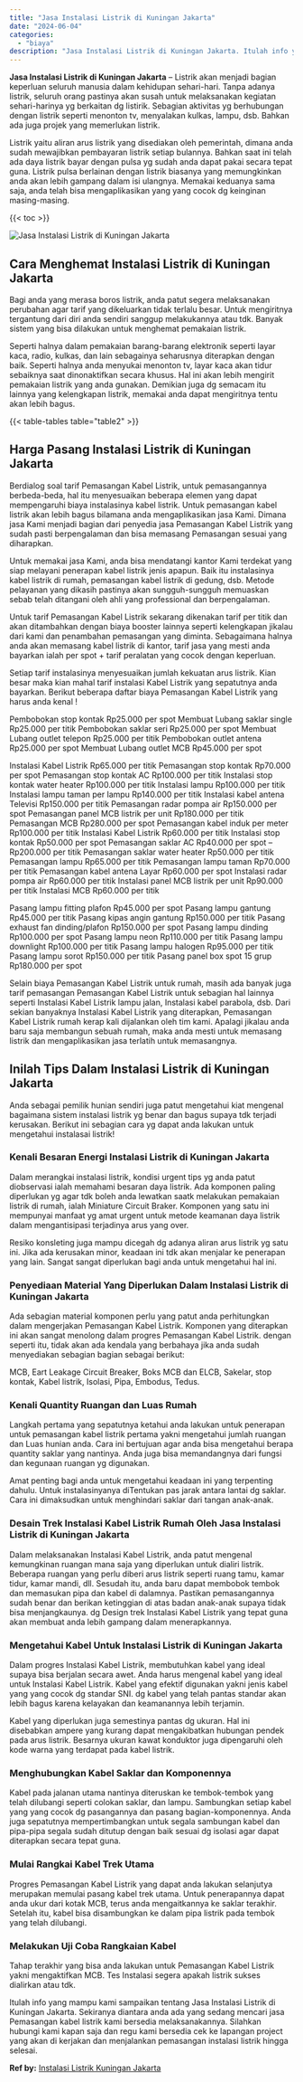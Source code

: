 ```yaml
---
title: "Jasa Instalasi Listrik di Kuningan Jakarta"
date: "2024-06-04"
categories: 
  - "biaya"
description: "Jasa Instalasi Listrik di Kuningan Jakarta. Itulah info yang mampu kami sampaikan tentang Jasa Instalasi Listrik di Kuningan Jakarta. Sekiranya diantara anda..."
---
```


**Jasa Instalasi Listrik di Kuningan Jakarta** – Listrik akan menjadi bagian keperluan seluruh manusia dalam kehidupan sehari-hari. Tanpa adanya listrik, seluruh orang pastinya akan susah untuk melaksanakan kegiatan sehari-harinya yg berkaitan dg listirik. Sebagian aktivitas yg berhubungan dengan listrik seperti menonton tv, menyalakan kulkas, lampu, dsb. Bahkan ada juga projek yang memerlukan listrik.

Listrik yaitu aliran arus listrik yang disediakan oleh pemerintah, dimana anda sudah mewajibkan pembayaran listrik setiap bulannya. Bahkan saat ini telah ada daya listrik bayar dengan pulsa yg sudah anda dapat pakai secara tepat guna. Listrik pulsa berlainan dengan listrik biasanya yang memungkinkan anda akan lebih gampang dalam isi ulangnya. Memakai keduanya sama saja, anda telah bisa mengaplikasikan yang yang cocok dg keinginan masing-masing.

{{< toc >}}

![Jasa Instalasi Listrik di Kuningan Jakarta](/images/instalasi-listrik-murah23.png)

## Cara Menghemat Instalasi Listrik di Kuningan Jakarta

Bagi anda yang merasa boros listrik, anda patut segera melaksanakan perubahan agar tarif yang dikeluarkan tidak terlalu besar. Untuk mengiritnya tergantung dari diri anda sendiri sanggup melakukannya atau tdk. Banyak sistem yang bisa dilakukan untuk menghemat pemakaian listrik.

Seperti halnya dalam pemakaian barang-barang elektronik seperti layar kaca, radio, kulkas, dan lain sebagainya seharusnya diterapkan dengan baik. Seperti halnya anda menyukai menonton tv, layar kaca akan tidur sebaiknya saat dinonaktifkan secara khusus. Hal ini akan lebih mengirit pemakaian listrik yang anda gunakan. Demikian juga dg semacam itu lainnya yang kelengkapan listrik, memakai anda dapat mengiritnya tentu akan lebih bagus.

{{< table-tables table="table2" >}}

## Harga Pasang Instalasi Listrik di Kuningan Jakarta

Berdialog soal tarif Pemasangan Kabel Listrik, untuk pemasangannya berbeda-beda, hal itu menyesuaikan beberapa elemen yang dapat mempengaruhi biaya instalasinya kabel listrik. Untuk pemasangan kabel listrik akan lebih bagus bilamana anda mengaplikasikan jasa Kami. Dimana jasa Kami menjadi bagian dari penyedia jasa Pemasangan Kabel Listrik yang sudah pasti berpengalaman dan bisa memasang Pemasangan sesuai yang diharapkan.

Untuk memakai jasa Kami, anda bisa mendatangi kantor Kami terdekat yang siap melayani penerapan kabel listrik jenis apapun. Baik itu instalasinya kabel listrik di rumah, pemasangan kabel listrik di gedung, dsb. Metode pelayanan yang dikasih pastinya akan sungguh-sungguh memuaskan sebab telah ditangani oleh ahli yang professional dan berpengalaman.

Untuk tarif Pemasangan Kabel Listrik sekarang dikenakan tarif per titik dan akan ditambahkan dengan biaya booster lainnya seperti kelengkapan jikalau dari kami dan penambahan pemasangan yang diminta. Sebagaimana halnya anda akan memasang kabel listrik di kantor, tarif jasa yang mesti anda bayarkan ialah per spot + tarif peralatan yang cocok dengan keperluan.

Setiap tarif instalasinya menyesuaikan jumlah kekuatan arus listrik. Kian besar maka kian mahal tarif instalasi Kabel Listrik yang sepatutnya anda bayarkan. Berikut beberapa daftar biaya Pemasangan Kabel Listrik yang harus anda kenal !

Pembobokan stop kontak Rp25.000 per spot Membuat Lubang saklar single Rp25.000 per titik Pembobokan saklar seri Rp25.000 per spot Membuat Lubang outlet telepon Rp25.000 per titik Pembobokan outlet antena Rp25.000 per spot Membuat Lubang outlet MCB Rp45.000 per spot

Instalasi Kabel Listrik Rp65.000 per titik Pemasangan stop kontak Rp70.000 per spot Pemasangan stop kontak AC Rp100.000 per titik Instalasi stop kontak water heater Rp100.000 per titik Instalasi lampu Rp100.000 per titik Instalasi lampu taman per lampu Rp140.000 per titik Instalasi kabel antena Televisi Rp150.000 per titik Pemasangan radar pompa air Rp150.000 per spot Pemasangan panel MCB listrik per unit Rp180.000 per titik Pemasangan MCB Rp280.000 per spot Pemasangan kabel induk per meter Rp100.000 per titik Instalasi Kabel Listrik Rp60.000 per titik Instalasi stop kontak Rp50.000 per spot Pemasangan saklar AC Rp40.000 per spot – Rp200.000 per titik Pemasangan saklar water heater Rp50.000 per titik Pemasangan lampu Rp65.000 per titik Pemasangan lampu taman Rp70.000 per titik Pemasangan kabel antena Layar Rp60.000 per spot Instalasi radar pompa air Rp60.000 per titik Instalasi panel MCB listrik per unit Rp90.000 per titik Instalasi MCB Rp60.000 per titik

Pasang lampu fitting plafon Rp45.000 per spot Pasang lampu gantung Rp45.000 per titik Pasang kipas angin gantung Rp150.000 per titik Pasang exhaust fan dinding/plafon Rp150.000 per spot Pasang lampu dinding Rp100.000 per spot Pasang lampu neon Rp110.000 per titik Pasang lampu downlight Rp100.000 per titik Pasang lampu halogen Rp95.000 per titik Pasang lampu sorot Rp150.000 per titik Pasang panel box spot 15 grup Rp180.000 per spot

Selain biaya Pemasangan Kabel Listrik untuk rumah, masih ada banyak juga tarif pemasangan Pemasangan Kabel Listrik untuk sebagian hal lainnya seperti Instalasi Kabel Listrik lampu jalan, Instalasi kabel parabola, dsb. Dari sekian banyaknya Instalasi Kabel Listrik yang diterapkan, Pemasangan Kabel Listrik rumah kerap kali dijalankan oleh tim kami. Apalagi jikalau anda baru saja membangun sebuah rumah, maka anda mesti untuk memasang listrik dan mengaplikasikan jasa terlatih untuk memasangnya.

## Inilah Tips Dalam Instalasi Listrik di Kuningan Jakarta


Anda sebagai pemilik hunian sendiri juga patut mengetahui kiat mengenal bagaimana sistem instalasi listrik yg benar dan bagus supaya tdk terjadi kerusakan. Berikut ini sebagian cara yg dapat anda lakukan untuk mengetahui instalasai listrik!

### Kenali Besaran Energi Instalasi Listrik di Kuningan Jakarta

Dalam merangkai instalasi listrik, kondisi urgent tips yg anda patut diobservasi ialah memahami besaran daya listrik. Ada komponen paling diperlukan yg agar tdk boleh anda lewatkan saatk melakukan pemakaian listrik di rumah, ialah Miniature Circuit Braker. Komponen yang satu ini mempunyai manfaat yg amat urgent untuk metode keamanan daya listrik dalam mengantisipasi terjadinya arus yang over.

Resiko konsleting juga mampu dicegah dg adanya aliran arus listrik yg satu ini. Jika ada kerusakan minor, keadaan ini tdk akan menjalar ke penerapan yang lain. Sangat sangat diperlukan bagi anda untuk mengetahui hal ini.

### Penyediaan Material Yang Diperlukan Dalam Instalasi Listrik di Kuningan Jakarta

Ada sebagian material komponen perlu yang patut anda perhitungkan dalam mengerjakan Pemasangan Kabel Listrik. Komponen yang diterapkan ini akan sangat menolong dalam progres Pemasangan Kabel Listrik. dengan seperti itu, tidak akan ada kendala yang berbahaya jika anda sudah menyediakan sebagian bagian sebagai berikut:

MCB, Eart Leakage Circuit Breaker, Boks MCB dan ELCB, Sakelar, stop kontak, Kabel listrik, Isolasi, Pipa, Embodus, Tedus.

### Kenali Quantity Ruangan dan Luas Rumah

Langkah pertama yang sepatutnya ketahui anda lakukan untuk penerapan untuk pemasangan kabel listrik pertama yakni mengetahui jumlah ruangan dan Luas hunian anda. Cara ini bertujuan agar anda bisa mengetahui berapa quantity saklar yang nantinya. Anda juga bisa memandangnya dari fungsi dan kegunaan ruangan yg digunakan.

Amat penting bagi anda untuk mengetahui keadaan ini yang terpenting dahulu. Untuk instalasinyanya diTentukan pas jarak antara lantai dg saklar. Cara ini dimaksudkan untuk menghindari saklar dari tangan anak-anak.

### Desain Trek Instalasi Kabel Listrik Rumah Oleh Jasa Instalasi Listrik di Kuningan Jakarta

Dalam melaksanakan Instalasi Kabel Listrik, anda patut mengenal kemungkinan ruangan mana saja yang diperlukan untuk dialiri listrik. Beberapa ruangan yang perlu diberi arus listrik seperti ruang tamu, kamar tidur, kamar mandi, dll. Sesudah itu, anda baru dapat membobok tembok dan memasukan pipa dan kabel di dalamnya. Pastikan pemasangannya sudah benar dan berikan ketinggian di atas badan anak-anak supaya tidak bisa menjangkaunya. dg Design trek Instalasi Kabel Listrik yang tepat guna akan membuat anda lebih gampang dalam menerapkannya.

### Mengetahui Kabel Untuk Instalasi Listrik di Kuningan Jakarta

Dalam progres Instalasi Kabel Listrik, membutuhkan kabel yang ideal supaya bisa berjalan secara awet. Anda harus mengenal kabel yang ideal untuk Instalasi Kabel Listrik. Kabel yang efektif digunakan yakni jenis kabel yang yang cocok dg standar SNI. dg kabel yang telah pantas standar akan lebih bagus karena kelayakan dan keamanannya lebih terjamin.

Kabel yang diperlukan juga semestinya pantas dg ukuran. Hal ini disebabkan ampere yang kurang dapat mengakibatkan hubungan pendek pada arus listrik. Besarnya ukuran kawat konduktor juga dipengaruhi oleh kode warna yang terdapat pada kabel listrik.

### Menghubungkan Kabel Saklar dan Komponennya

Kabel pada jalanan utama nantinya diteruskan ke tembok-tembok yang telah dilubangi seperti colokan saklar, dan lampu. Sambungkan setiap kabel yang yang cocok dg pasangannya dan pasang bagian-komponennya. Anda juga sepatutnya mempertimbangkan untuk segala sambungan kabel dan pipa-pipa segala sudah ditutup dengan baik sesuai dg isolasi agar dapat diterapkan secara tepat guna.

### Mulai Rangkai Kabel Trek Utama

Progres Pemasangan Kabel Listrik yang dapat anda lakukan selanjutya merupakan memulai pasang kabel trek utama. Untuk penerapannya dapat anda ukur dari kotak MCB, terus anda mengaitkannya ke saklar terakhir. Setelah itu, kabel bisa disambungkan ke dalam pipa listrik pada tembok yang telah dilubangi.

### Melakukan Uji Coba Rangkaian Kabel

Tahap terakhir yang bisa anda lakukan untuk Pemasangan Kabel Listrik yakni mengaktifkan MCB. Tes Instalasi segera apakah listrik sukses dialirkan atau tdk.

Itulah info yang mampu kami sampaikan tentang Jasa Instalasi Listrik di Kuningan Jakarta. Sekiranya diantara anda ada yang sedang mencari jasa Pemasangan kabel listrik kami bersedia melaksanakannya. Silahkan hubungi kami kapan saja dan regu kami bersedia cek ke lapangan project yang akan di kerjakan dan menjalankan pemasangan instalasi listrik hingga selesai.

**Ref by:** [Instalasi Listrik Kuningan Jakarta](https://id.wikipedia.org/wiki/Instalasi)
